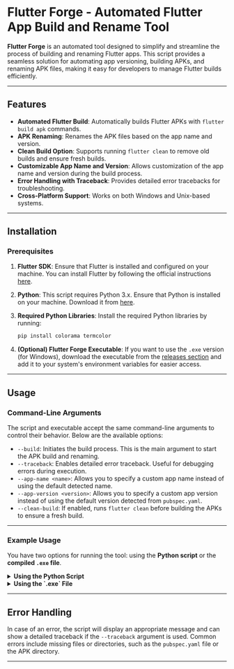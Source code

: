 
# Flutter Forge - Automated Flutter App Build and Rename Tool

**Flutter Forge** is an automated tool designed to simplify and streamline the process of building and renaming Flutter apps. This script provides a seamless solution for automating app versioning, building APKs, and renaming APK files, making it easy for developers to manage Flutter builds efficiently.

---

## Features

- **Automated Flutter Build**: Automatically builds Flutter APKs with `flutter build apk` commands.
- **APK Renaming**: Renames the APK files based on the app name and version.
- **Clean Build Option**: Supports running `flutter clean` to remove old builds and ensure fresh builds.
- **Customizable App Name and Version**: Allows customization of the app name and version during the build process.
- **Error Handling with Traceback**: Provides detailed error tracebacks for troubleshooting.
- **Cross-Platform Support**: Works on both Windows and Unix-based systems.

---

## Installation

### Prerequisites

1. **Flutter SDK**: Ensure that Flutter is installed and configured on your machine. You can install Flutter by following the official instructions [here](https://flutter.dev/docs/get-started/install).
   
2. **Python**: This script requires Python 3.x. Ensure that Python is installed on your machine. Download it from [here](https://www.python.org/downloads/).

3. **Required Python Libraries**:
   Install the required Python libraries by running:
   ```bash
   pip install colorama termcolor
   ```

4. **(Optional) Flutter Forge Executable**: If you want to use the `.exe` version (for Windows), download the executable from the [releases section](#) and add it to your system's environment variables for easier access.

---

## Usage

### Command-Line Arguments

The script and executable accept the same command-line arguments to control their behavior. Below are the available options:

- `--build`: Initiates the build process. This is the main argument to start the APK build and renaming.
- `--traceback`: Enables detailed error traceback. Useful for debugging errors during execution.
- `--app-name <name>`: Allows you to specify a custom app name instead of using the default detected name.
- `--app-version <version>`: Allows you to specify a custom app version instead of using the default version detected from `pubspec.yaml`.
- `--clean-build`: If enabled, runs `flutter clean` before building the APKs to ensure a fresh build.

---

### Example Usage

You have two options for running the tool: using the **Python script** or the **compiled `.exe` file**.

<details>
<summary><strong>Using the Python Script</strong></summary>

1. **Basic Build (with default settings):**
   ```bash
   python script.py --build
   ```

2. **Build with Custom App Name:**
   Specify a custom app name.
   ```bash
   python script.py --build --app-name "MyApp"
   ```

3. **Build with Custom App Version:**
   Specify a custom app version.
   ```bash
   python script.py --build --app-version "v2.0.0"
   ```

4. **Build with Flutter Clean:**
   Run `flutter clean` before building.
   ```bash
   python script.py --build --clean-build
   ```

5. **Build with Custom App Name and Version:**
   Specify both custom app name and version.
   ```bash
   python script.py --build --app-name "MyApp" --app-version "v1.0.0"
   ```

6. **Build with Traceback (for detailed error output):**
   Enable traceback for detailed error logs.
   ```bash
   python script.py --build --traceback
   ```

7. **Build with Custom App Name, Version, and Clean:**
   Combine custom app name, version, and cleaning before building.
   ```bash
   python script.py --build --app-name "MyApp" --app-version "v3.1.0" --clean-build
   ```

8. **Build with All Options:**
   Specify all options including custom app name, version, cleaning, and traceback.
   ```bash
   python script.py --build --app-name "MyApp" --app-version "v4.0.0" --clean-build --traceback
   ```

</details>

<details>
<summary><strong>Using the `.exe` File</strong></summary>

1. **Basic Build (with default settings):**
   Ensure the `.exe` is added to your system's environment variables, then run:
   ```bash
   flutterforge.exe --build
   ```

2. **Build with Custom App Name:**
   Specify a custom app name.
   ```bash
   flutterforge.exe --build --app-name "MyApp"
   ```

3. **Build with Custom App Version:**
   Specify a custom app version.
   ```bash
   flutterforge.exe --build --app-version "v2.0.0"
   ```

4. **Build with Flutter Clean:**
   Run `flutter clean` before building.
   ```bash
   flutterforge.exe --build --clean-build
   ```

5. **Build with Custom App Name and Version:**
   Specify both custom app name and version.
   ```bash
   flutterforge.exe --build --app-name "MyApp" --app-version "v1.0.0"
   ```

6. **Build with Traceback (for detailed error output):**
   Enable traceback for detailed error logs.
   ```bash
   flutterforge.exe --build --traceback
   ```

7. **Build with Custom App Name, Version, and Clean:**
   Combine custom app name, version, and cleaning before building.
   ```bash
   flutterforge.exe --build --app-name "MyApp" --app-version "v3.1.0" --clean-build
   ```

8. **Build with All Options:**
   Specify all options including custom app name, version, cleaning, and traceback.
   ```bash
   flutterforge.exe --build --app-name "MyApp" --app-version "v4.0.0" --clean-build --traceback
   ```

</details>

---

## Error Handling

In case of an error, the script will display an appropriate message and can show a detailed traceback if the `--traceback` argument is used. Common errors include missing files or directories, such as the `pubspec.yaml` file or the APK directory.

---